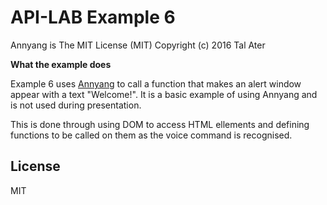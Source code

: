 
# API-LAB Example 6

Annyang is The MIT License (MIT)
Copyright (c) 2016 Tal Ater

**What the example does**

Example 6 uses [Annyang] to call a function that makes an alert window appear with a text "Welcome!". It is a basic example of using Annyang and is not used during presentation.

This is done through using DOM to access HTML ellements and defining functions to be called on them as the voice command is recognised.
  


License
----

MIT

   [Annyang]: <https://www.talater.com/annyang/m>
